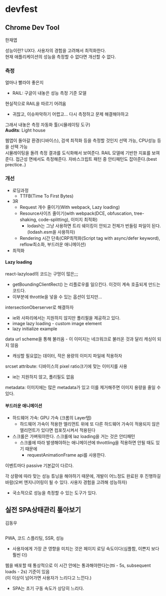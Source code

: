 # devfest

## Chrome Dev Tool

한재엽

성능이란? UX다. 사용자의 경험을 고려해서 최적화한다.  
현재 애플리케이션의 성능을 측정할 수 없다면 개선할 수 없다.

### 측정
얼마나 빨라야 좋은지 

- RAIL: 구글이 내놓은 성능 측정 기준 모델

현실적으로 RAIL을 따르기 어려움 
- 귀찮고, 이슈파악하기 어렵고... 다시 측정하고 문제 해결해야하고

그래서 내놓은 측정 자동화 툴(시뮬레이팅 도구)  
**Audits**: Light house

웹앱이 돌아갈 환경(디바이스), 검색 최적화 등을 측정할 것인지 선택 가능, CPU성능 등을 선택 가능  
시뮬레이팅을 돌려 측정 결과를 도식화해서 보여준다. 
RAIL 모델에 기반한 지표를 보여준다. 접근성 면에서도 측정해준다. 
자바스크립트 패턴 중 안티패턴도 잡아준다.(best prectice..)

### 개선 

- 로딩과정
  - TTFB(Time To First Bytes)
- 3R
  - Request 개수 줄이기(With webpack, Lazy loading)
  - Resource사이즈 줄이기(with webpack(DCE, obfuscation, tree-shaking, code-splitting), 이미지 최적화)
    - lodash는 그냥 사용하면 트리 쉐이킹이 안되고 전체가 번들링 파일이 된다. (lodash.esm을 사용하자)
  - Rendering 시간 단축(CRP최적화(Script tag with async/defer keyword), reflow최소화, 부드러운 애니메이션)
- 최적화

#### Lazy loading

react-lazyload의 코드는 구멍이 많은;;;
- getBoundingClientRect() 는 리플로우를 일으킨다. 이것이 계속 호출되게 만드는 코드다. 
- 이부분에 throttle을 넣을 수 있는 옵션이 있지만...

intersectionOberserver로 해결하자
- ie와 사파리에서는 지원하지 않지만 폴리필을 제공하고 있다.
- image lazy loading - custom image element
- lazy initialize example

data url scheme을 통해 불러옴 - 이 이미지는 네크워크로 불러온 것과 달리 캐싱이 되지 않음
- 캐싱할 필요없는 데이터, 작은 용량의 이미지 파일에 적용하자

srcset attribute: 디바이스의 pixel ratio크기에 맞는 이미지를 사용
- ie는 지원하지 않고, 폴리필도 없음

metadata: 이미지에는 많은 metadata가 있고 이를 제거해주면 이미지 용량을 줄일 수 있다. 

#### 부드러운 애니메이션

- 하드웨어 가속: GPU 가속 (크롬의 Layer탭)
  - 하드웨어 가속이 적용한 엘리먼트 위에 또 다른 하드웨어 가속이 적용되지 않은 엘리먼트가 있다면 컴포짓시켜서 적용된다
- 스크롤은 가벼워야한다. 스크롤에 laz loading을 거는 것은 안티패턴
   - 스크롤에 따라 발생해야하는 애니메이션에 throttling을 적용하면 안될 때도 있기 때문에
      - requestAnimationFrame api를 사용한다. 

이벤트마다 passive 기본값이 다르다. 

각 상황에 따라 맞는 성능 튜닝을 해야하기 때문에, 개발이 어느정도 완료된 후 진행하길 바람(오버 엔지니어링이 될 수 있다. 사용자 경험을 고려해 성능하자)
- 국소적으로 성능을 측정할 수 있는 도구가 있다. 

## 실전 SPA상태관리 톺아보기

김동우

## 

PWA, 코드 스플리팅, SSR, 성능

- 사용자에게 가장 큰 영향을 미치는 것은 페이지 로딩 속도이다(심플함, 이쁜지 보다 훨씬 더)

웹을 배포할 때 통상적으로 이 시간 안에는 통과해야한다는(tti - 5s, subsequent loads - 2s) 기준이 있음  
(이 이상이 넘어가면 사용자가 느리다고 느낀다.)

- SPA는 초기 구동 속도가 상당히 느리다. 

